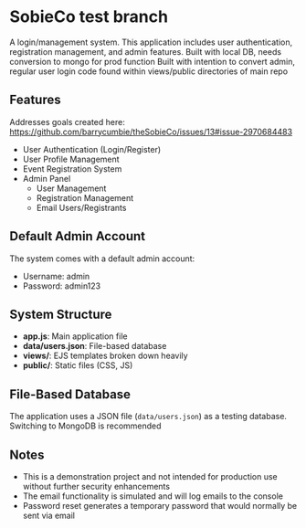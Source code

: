 # SobieCo test branch

A login/management system. This application includes user authentication, registration management, and admin features.
Built with local DB, needs conversion to mongo for prod function
Built with intention to convert admin, regular user login code found within views/public directories of main repo

## Features

Addresses goals created here: https://github.com/barrycumbie/theSobieCo/issues/13#issue-2970684483
- User Authentication (Login/Register)
- User Profile Management
- Event Registration System
- Admin Panel
  - User Management
  - Registration Management
  - Email Users/Registrants
  
## Default Admin Account

The system comes with a default admin account:

- Username: admin
- Password: admin123

## System Structure

- **app.js**: Main application file
- **data/users.json**: File-based database
- **views/**: EJS templates
    broken down heavily
- **public/**: Static files (CSS, JS)

## File-Based Database

The application uses a JSON file (`data/users.json`) as a testing database. Switching to MongoDB is recommended

## Notes

- This is a demonstration project and not intended for production use without further security enhancements
- The email functionality is simulated and will log emails to the console
- Password reset generates a temporary password that would normally be sent via email
